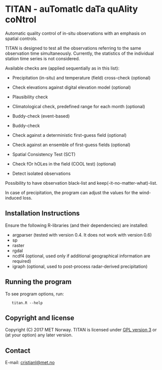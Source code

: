 # TITAN - auTomatIc daTa quAlity coNtrol

Automatic quality control of in-situ observations with an emphasis on spatial controls.

TITAN is designed to test all the observations referring to the same observation time simultaneously.
Currently, the statistics of the individual station time series is not considered.

Available checks are (applied sequentially as in this list):

* Precipitation (in-situ) and temperature (field) cross-check (optional)

* Check elevations against digital elevation model (optional)

* Plausibility check

* Climatological check, predefined range for each month (optional)

* Buddy-check (event-based)

* Buddy-check

* Check against a deterministic first-guess field (optional)

* Check against an ensemble of first-guess fields (optional)

* Spatial Consistency Test (SCT)

* Check fOr hOLes in the field (COOL test) (optional)

* Detect isolated observations

Possibility to have observation black-list and keep(-it-no-matter-what)-list.

In case of precipitation, the program can adjust the values for the wind-induced loss.


Installation Instructions
-------------------------
Ensure the following R-libraries (and their dependencies) are installed:

   * argparser (tested with version 0.4. It does not work with version 0.6)
   * sp
   * raster
   * rgdal
   * ncdf4 (optional, used only if additional geographical information are required)
   * igraph (optional, used to post-process radar-derived precipitation)


Running the program
-------------------
To see program options, run:

```
   titan.R --help
```

Copyright and license
---------------------
Copyright (C) 2017 MET Norway. TITAN is licensed under [GPL
version 3](https://github.com/metno/TITAN/blob/master/LICENSE) or (at
your option) any later version.

Contact
-------
E-mail: cristianl@met.no

